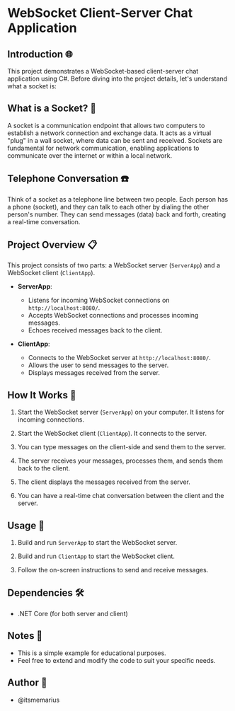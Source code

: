 # WebSocket Client-Server Chat Application

## Introduction 🌐

This project demonstrates a WebSocket-based client-server chat application using C#. Before diving into the project details, let's understand what a socket is:

## What is a Socket? 🔌

A socket is a communication endpoint that allows two computers to establish a network connection and exchange data. It acts as a virtual "plug" in a wall socket, where data can be sent and received. Sockets are fundamental for network communication, enabling applications to communicate over the internet or within a local network.

## Telephone Conversation ☎️

Think of a socket as a telephone line between two people. Each person has a phone (socket), and they can talk to each other by dialing the other person's number. They can send messages (data) back and forth, creating a real-time conversation.

## Project Overview 📋

This project consists of two parts: a WebSocket server (`ServerApp`) and a WebSocket client (`ClientApp`).

- **ServerApp**:
  - Listens for incoming WebSocket connections on `http://localhost:8080/`.
  - Accepts WebSocket connections and processes incoming messages.
  - Echoes received messages back to the client.

- **ClientApp**:
  - Connects to the WebSocket server at `http://localhost:8080/`.
  - Allows the user to send messages to the server.
  - Displays messages received from the server.

## How It Works 🚀

1. Start the WebSocket server (`ServerApp`) on your computer. It listens for incoming connections.

2. Start the WebSocket client (`ClientApp`). It connects to the server.

3. You can type messages on the client-side and send them to the server.

4. The server receives your messages, processes them, and sends them back to the client.

5. The client displays the messages received from the server.

6. You can have a real-time chat conversation between the client and the server.

## Usage 📝

1. Build and run `ServerApp` to start the WebSocket server.

2. Build and run `ClientApp` to start the WebSocket client.

3. Follow the on-screen instructions to send and receive messages.

## Dependencies 🛠️

- .NET Core (for both server and client)

## Notes 📝

- This is a simple example for educational purposes.
- Feel free to extend and modify the code to suit your specific needs.

## Author 📅

- @itsmemarius
